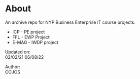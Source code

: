 # About
An archive repo for NYP Business Enterprise IT course projects.

- ICP - PE project
- FFL - EWP Project
- E-MAG - IWDP project

Updated on:  
02/02/21
06/08/22

Author:  
COJOS
